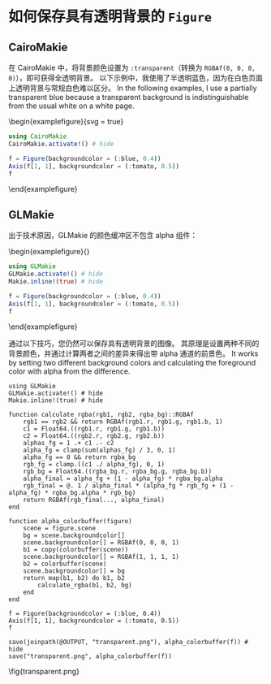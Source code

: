 # 如何保存具有透明背景的 `Figure`

## CairoMakie

在 CairoMakie 中，将背景颜色设置为 `:transparent`（转换为 `RGBAf(0, 0, 0, 0)`），即可获得全透明背景。
以下示例中，我使用了半透明蓝色，因为在白色页面上透明背景与常规白色难以区分。
In the following examples, I use a partially transparent blue because a transparent background is indistinguishable from the usual white on a white page.

\begin{examplefigure}{svg = true}

```julia
using CairoMakie
CairoMakie.activate!() # hide

f = Figure(backgroundcolor = (:blue, 0.4))
Axis(f[1, 1], backgroundcolor = (:tomato, 0.5))
f
```

\end{examplefigure}

## GLMakie

出于技术原因，GLMakie 的颜色缓冲区不包含 alpha 组件：

\begin{examplefigure}{}

```julia
using GLMakie
GLMakie.activate!() # hide
Makie.inline!(true) # hide

f = Figure(backgroundcolor = (:blue, 0.4))
Axis(f[1, 1], backgroundcolor = (:tomato, 0.5))
f
```

\end{examplefigure}

通过以下技巧，您仍然可以保存具有透明背景的图像。
其原理是设置两种不同的背景颜色，并通过计算两者之间的差异来得出带 alpha 通道的前景色。
It works by setting two different background colors and calculating the foreground color with alpha from the difference.

```julia:transparent-glmakie
using GLMakie
GLMakie.activate!() # hide
Makie.inline!(true) # hide

function calculate_rgba(rgb1, rgb2, rgba_bg)::RGBAf
    rgb1 == rgb2 && return RGBAf(rgb1.r, rgb1.g, rgb1.b, 1)
    c1 = Float64.((rgb1.r, rgb1.g, rgb1.b))
    c2 = Float64.((rgb2.r, rgb2.g, rgb2.b))
    alphas_fg = 1 .+ c1 .- c2
    alpha_fg = clamp(sum(alphas_fg) / 3, 0, 1)
    alpha_fg == 0 && return rgba_bg
    rgb_fg = clamp.((c1 ./ alpha_fg), 0, 1)
    rgb_bg = Float64.((rgba_bg.r, rgba_bg.g, rgba_bg.b))
    alpha_final = alpha_fg + (1 - alpha_fg) * rgba_bg.alpha
    rgb_final = @. 1 / alpha_final * (alpha_fg * rgb_fg + (1 - alpha_fg) * rgba_bg.alpha * rgb_bg)
    return RGBAf(rgb_final..., alpha_final)
end

function alpha_colorbuffer(figure)
    scene = figure.scene
    bg = scene.backgroundcolor[]
    scene.backgroundcolor[] = RGBAf(0, 0, 0, 1)
    b1 = copy(colorbuffer(scene))
    scene.backgroundcolor[] = RGBAf(1, 1, 1, 1)
    b2 = colorbuffer(scene)
    scene.backgroundcolor[] = bg
    return map(b1, b2) do b1, b2
        calculate_rgba(b1, b2, bg)
    end
end

f = Figure(backgroundcolor = (:blue, 0.4))
Axis(f[1, 1], backgroundcolor = (:tomato, 0.5))
f

save(joinpath(@OUTPUT, "transparent.png"), alpha_colorbuffer(f)) # hide
save("transparent.png", alpha_colorbuffer(f))
```

\fig{transparent.png}
